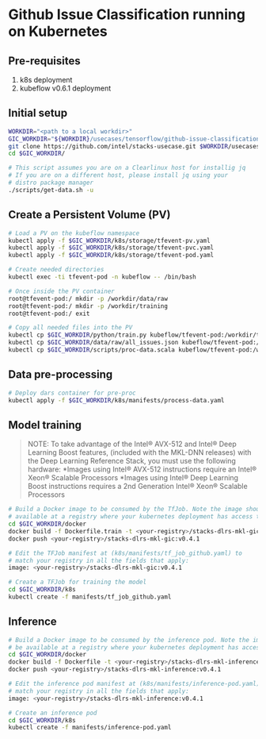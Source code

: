# Github Issue Classification running on Kubernetes

## Pre-requisites
1. k8s deployment
2. kubeflow v0.6.1 deployment

## Initial setup

```bash
WORKDIR="<path to a local workdir>"
GIC_WORKDIR="${WORKDIR}/usecases/tensorflow/github-issue-classification/"
git clone https://github.com/intel/stacks-usecase.git $WORKDIR/usecases
cd $GIC_WORKDIR/

# This script assumes you are on a Clearlinux host for installig jq
# If you are on a different host, please install jq using your
# distro package manager
./scripts/get-data.sh -u
```

## Create a Persistent Volume (PV)

```bash
# Load a PV on the kubeflow namespace
kubectl apply -f $GIC_WORKDIR/k8s/storage/tfevent-pv.yaml
kubectl apply -f $GIC_WORKDIR/k8s/storage/tfevent-pvc.yaml
kubectl apply -f $GIC_WORKDIR/k8s/storage/tfevent-pod.yaml

# Create needed directories
kubectl exec -ti tfevent-pod -n kubeflow -- /bin/bash

# Once inside the PV container
root@tfevent-pod:/ mkdir -p /workdir/data/raw
root@tfevent-pod:/ mkdir -p /workdir/training
root@tfevent-pod:/ exit

# Copy all needed files into the PV
kubectl cp $GIC_WORKDIR/python/train.py kubeflow/tfevent-pod:/workdir/training
kubectl cp $GIC_WORKDIR/data/raw/all_issues.json kubeflow/tfevent-pod:/workdir/data/raw
kubectl cp $GIC_WORKDIR/scripts/proc-data.scala kubeflow/tfevent-pod:/workdir/data
```

## Data pre-processing

```bash
# Deploy dars container for pre-proc
kubectl apply -f $GIC_WORKDIR/k8s/manifests/process-data.yaml
```

## Model training

> NOTE: To take advantage of the Intel® AVX-512 and Intel® Deep Learning Boost features, 
(included with the MKL-DNN releases) with the Deep Learning Reference Stack, you must use the following hardware:
*Images using Intel® AVX-512 instructions require an Intel® Xeon® Scalable Processors
*Images using Intel® Deep Learning Boost instructions requires a 2nd Generation Intel® Xeon® Scalable Processors

```bash
# Build a Docker image to be consumed by the TfJob. Note the image should be
# available at a registry where your kubernetes deployment has access to
cd $GIC_WORKDIR/docker
docker build -f Dockerfile.train -t <your-registry>/stacks-dlrs-mkl-gic:v0.4.1 .
docker push <your-registry>/stacks-dlrs-mkl-gic:v0.4.1

# Edit the TFJob manifest at (k8s/manifests/tf_job_github.yaml) to
# match your registry in all the fields that apply:
image: <your-registry>/stacks-dlrs-mkl-gic:v0.4.1

# Create a TFJob for training the model
cd $GIC_WORKDIR/k8s
kubectl create -f manifests/tf_job_github.yaml
```

## Inference

```bash
# Build a Docker image to be consumed by the inference pod. Note the image should
# be available at a registry where your kubernetes deployment has access to
cd $GIC_WORKDIR/docker
docker build -f Dockerfile -t <your-registry>/stacks-dlrs-mkl-inference:v0.4.1 ..
docker push <your-registry>/stacks-dlrs-mkl-inference:v0.4.1

# Edit the inference pod manifest at (k8s/manifests/inference-pod.yaml) to
# match your registry in all the fields that apply:
image: <your-registry>/stacks-dlrs-mkl-inference:v0.4.1

# Create an inference pod
cd $GIC_WORKDIR/k8s
kubectl create -f manifests/inference-pod.yaml
```
